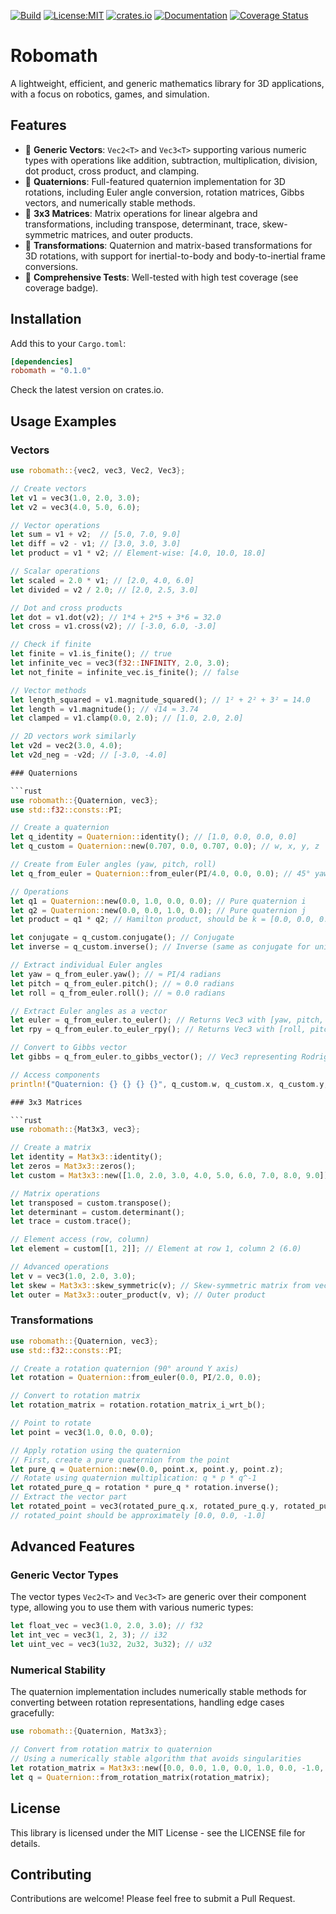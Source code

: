 [![Build](https://github.com/wboayue/robomath/workflows/ci/badge.svg)](https://github.com/wboayue/robomath/actions/workflows/ci.yml)
[![License:MIT](https://img.shields.io/badge/License-MIT-blue.svg)](https://opensource.org/licenses/MIT)
[![crates.io](https://img.shields.io/crates/v/robomath.svg)](https://crates.io/crates/robomath)
[![Documentation](https://img.shields.io/badge/Documentation-green.svg)](https://docs.rs/robomath/latest/robomath/)
[![Coverage Status](https://coveralls.io/repos/github/wboayue/robomath/badge.svg?branch=main)](https://coveralls.io/github/wboayue/robomath?branch=main)

# Robomath

A lightweight, efficient, and generic mathematics library for 3D applications, with a focus on robotics, games, and simulation.

## Features

- 🧮 **Generic Vectors**: `Vec2<T>` and `Vec3<T>` supporting various numeric types with operations like addition, subtraction, multiplication, division, dot product, cross product, and clamping.
- 🔄 **Quaternions**: Full-featured quaternion implementation for 3D rotations, including Euler angle conversion, rotation matrices, Gibbs vectors, and numerically stable methods.
- 📐 **3x3 Matrices**: Matrix operations for linear algebra and transformations, including transpose, determinant, trace, skew-symmetric matrices, and outer products.
- 🔀 **Transformations**: Quaternion and matrix-based transformations for 3D rotations, with support for inertial-to-body and body-to-inertial frame conversions.
- 🧪 **Comprehensive Tests**: Well-tested with high test coverage (see coverage badge).

## Installation

Add this to your `Cargo.toml`:

```toml
[dependencies]
robomath = "0.1.0"
```

Check the latest version on crates.io.

## Usage Examples

### Vectors

```rust
use robomath::{vec2, vec3, Vec2, Vec3};

// Create vectors
let v1 = vec3(1.0, 2.0, 3.0);
let v2 = vec3(4.0, 5.0, 6.0);

// Vector operations
let sum = v1 + v2;  // [5.0, 7.0, 9.0]
let diff = v2 - v1; // [3.0, 3.0, 3.0]
let product = v1 * v2; // Element-wise: [4.0, 10.0, 18.0]

// Scalar operations
let scaled = 2.0 * v1; // [2.0, 4.0, 6.0]
let divided = v2 / 2.0; // [2.0, 2.5, 3.0]

// Dot and cross products
let dot = v1.dot(v2); // 1*4 + 2*5 + 3*6 = 32.0
let cross = v1.cross(v2); // [-3.0, 6.0, -3.0]

// Check if finite
let finite = v1.is_finite(); // true
let infinite_vec = vec3(f32::INFINITY, 2.0, 3.0);
let not_finite = infinite_vec.is_finite(); // false

// Vector methods
let length_squared = v1.magnitude_squared(); // 1² + 2² + 3² = 14.0
let length = v1.magnitude(); // √14 ≈ 3.74
let clamped = v1.clamp(0.0, 2.0); // [1.0, 2.0, 2.0]

// 2D vectors work similarly
let v2d = vec2(3.0, 4.0);
let v2d_neg = -v2d; // [-3.0, -4.0]

### Quaternions

```rust
use robomath::{Quaternion, vec3};
use std::f32::consts::PI;

// Create a quaternion
let q_identity = Quaternion::identity(); // [1.0, 0.0, 0.0, 0.0]
let q_custom = Quaternion::new(0.707, 0.0, 0.707, 0.0); // w, x, y, z

// Create from Euler angles (yaw, pitch, roll)
let q_from_euler = Quaternion::from_euler(PI/4.0, 0.0, 0.0); // 45° yaw rotation

// Operations
let q1 = Quaternion::new(0.0, 1.0, 0.0, 0.0); // Pure quaternion i
let q2 = Quaternion::new(0.0, 0.0, 1.0, 0.0); // Pure quaternion j
let product = q1 * q2; // Hamilton product, should be k = [0.0, 0.0, 0.0, 1.0]

let conjugate = q_custom.conjugate(); // Conjugate
let inverse = q_custom.inverse(); // Inverse (same as conjugate for unit quaternions)

// Extract individual Euler angles
let yaw = q_from_euler.yaw(); // ≈ PI/4 radians
let pitch = q_from_euler.pitch(); // ≈ 0.0 radians
let roll = q_from_euler.roll(); // ≈ 0.0 radians

// Extract Euler angles as a vector
let euler = q_from_euler.to_euler(); // Returns Vec3 with [yaw, pitch, roll]
let rpy = q_from_euler.to_euler_rpy(); // Returns Vec3 with [roll, pitch, yaw]

// Convert to Gibbs vector
let gibbs = q_from_euler.to_gibbs_vector(); // Vec3 representing Rodrigues parameters

// Access components
println!("Quaternion: {} {} {} {}", q_custom.w, q_custom.x, q_custom.y, q_custom.z);

### 3x3 Matrices

```rust
use robomath::{Mat3x3, vec3};

// Create a matrix
let identity = Mat3x3::identity();
let zeros = Mat3x3::zeros();
let custom = Mat3x3::new([1.0, 2.0, 3.0, 4.0, 5.0, 6.0, 7.0, 8.0, 9.0]);

// Matrix operations
let transposed = custom.transpose();
let determinant = custom.determinant();
let trace = custom.trace();

// Element access (row, column)
let element = custom[[1, 2]]; // Element at row 1, column 2 (6.0)

// Advanced operations
let v = vec3(1.0, 2.0, 3.0);
let skew = Mat3x3::skew_symmetric(v); // Skew-symmetric matrix from vector
let outer = Mat3x3::outer_product(v, v); // Outer product
```

### Transformations

```rust
use robomath::{Quaternion, vec3};
use std::f32::consts::PI;

// Create a rotation quaternion (90° around Y axis)
let rotation = Quaternion::from_euler(0.0, PI/2.0, 0.0);

// Convert to rotation matrix
let rotation_matrix = rotation.rotation_matrix_i_wrt_b();

// Point to rotate
let point = vec3(1.0, 0.0, 0.0);

// Apply rotation using the quaternion
// First, create a pure quaternion from the point
let pure_q = Quaternion::new(0.0, point.x, point.y, point.z);
// Rotate using quaternion multiplication: q * p * q^-1
let rotated_pure_q = rotation * pure_q * rotation.inverse();
// Extract the vector part
let rotated_point = vec3(rotated_pure_q.x, rotated_pure_q.y, rotated_pure_q.z);
// rotated_point should be approximately [0.0, 0.0, -1.0]
```

## Advanced Features

### Generic Vector Types

The vector types `Vec2<T>` and `Vec3<T>` are generic over their component type, allowing you to use them with various numeric types:

```rust
let float_vec = vec3(1.0, 2.0, 3.0); // f32
let int_vec = vec3(1, 2, 3); // i32
let uint_vec = vec3(1u32, 2u32, 3u32); // u32
```

### Numerical Stability

The quaternion implementation includes numerically stable methods for converting between rotation representations, handling edge cases gracefully:

```rust
use robomath::{Quaternion, Mat3x3};

// Convert from rotation matrix to quaternion
// Using a numerically stable algorithm that avoids singularities
let rotation_matrix = Mat3x3::new([0.0, 0.0, 1.0, 0.0, 1.0, 0.0, -1.0, 0.0, 0.0]);
let q = Quaternion::from_rotation_matrix(rotation_matrix);
```

## License

This library is licensed under the MIT License - see the LICENSE file for details.

## Contributing

Contributions are welcome! Please feel free to submit a Pull Request.
